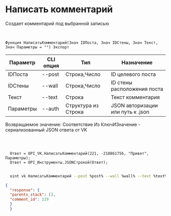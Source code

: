 ﻿---
sidebar_position: 4
---

# Написать комментарий
 Создает комментарий под выбранной записью


<br/>


`Функция НаписатьКомментарий(Знач IDПоста, Знач IDСтены, Знач Текст, Знач Параметры = "") Экспорт`

  | Параметр | CLI опция | Тип | Назначение |
  |-|-|-|-|
  | IDПоста | --post | Строка,Число | ID целевого поста |
  | IDСтены | --wall | Строка,Число | ID стены расположения поста |
  | Текст | --text | Строка | Текст комментария |
  | Параметры | --auth | Структура из Строка | JSON авторизации или путь к .json |

  
  Возвращаемое значение:   Соответствие Из КлючИЗначение - сериализованный JSON ответа от VK

<br/>




```bsl title="Пример кода"
  
  Ответ = OPI_VK.НаписатьКомментарий(221, -218861756, "Привет", Параметры);
  Ответ = OPI_Инструменты.JSONСтрокой(Ответ);
```
	


```sh title="Пример команды CLI"
    
  oint vk НаписатьКомментарий --post %post% --wall %wall% --text %text% --auth %auth%

```

```json title="Результат"
{
  "response": {
  "parents_stack": [],
  "comment_id": 229
  }
  }
```

